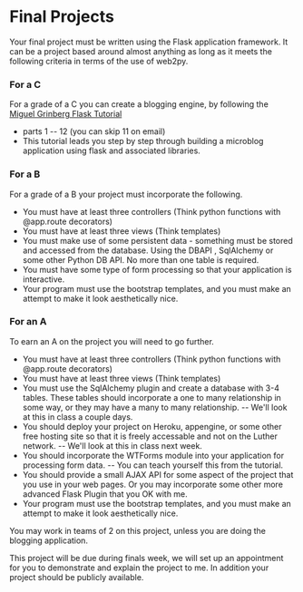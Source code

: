 # Final Projects

Your final project must be written using the Flask application framework. It can be a project based around almost anything as long as it meets the following criteria in terms of the use of web2py.

### For a C
For a grade of a C you can create a blogging engine, by following the [Miguel Grinberg Flask Tutorial](http://blog.miguelgrinberg.com/post/the-flask-mega-tutorial-part-i-hello-world)
 * parts 1 -- 12 (you can skip 11 on email)
 * This tutorial leads you step by step through building a microblog application using flask and associated libraries.



### For a B
For a grade of a B your project must incorporate the following.

* You must have at least three controllers  (Think python functions with @app.route decorators)
* You must have at least three views (Think templates)
* You must make use of some persistent data - something must be stored and accessed from the database. Using the DBAPI , SqlAlchemy or some other Python DB API.  No more than one table is required.
* You must have some type of form processing so that your application is interactive.
* Your program must use the bootstrap templates, and you must make an attempt to make it look aesthetically nice.

### For an A
To earn an A on the project you will need to go further.

* You must have at least three controllers (Think python functions with @app.route decorators)
* You must have at least three views (Think templates)
* You must use the SqlAlchemy plugin and create a database with 3-4 tables.  These tables should incorporate a one to many relationship in some way, or they may have a many to many relationship.  -- We'll look at this in class a couple days.
* You should deploy your project on Heroku, appengine, or some other free hosting site so that it is freely accessable and not on the Luther network.  -- We'll look at this in class next week.
* You should incorporate the WTForms module into your application for processing form data.  -- You can teach yourself this from the tutorial.
* You should provide a small AJAX API for some aspect of the project that you use in your web pages.  Or you may incorporate some other more advanced Flask Plugin that you OK with me.
* Your program must use the bootstrap templates, and you must make an attempt to make it look aesthetically nice.

You may work in teams of 2 on this project, unless you are doing the blogging application.

This project will be due during finals week, we will set up an appointment for you to demonstrate and explain the project to me. In addition your project should be publicly available.
